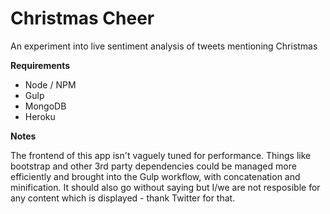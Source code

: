 # Christmas Cheer

An experiment into live sentiment analysis of tweets mentioning Christmas

**Requirements**

 - Node / NPM
 - Gulp
 - MongoDB
 - Heroku

**Notes**

The frontend of this app isn't vaguely tuned for performance. Things like bootstrap and other 3rd party dependencies could be managed more efficiently and brought into the Gulp workflow, with concatenation and minification. It should also go without saying but I/we are not resposible for any content which is displayed - thank Twitter for that.
